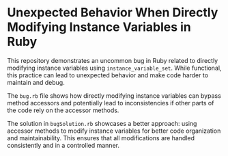 # Unexpected Behavior When Directly Modifying Instance Variables in Ruby

This repository demonstrates an uncommon bug in Ruby related to directly modifying instance variables using `instance_variable_set`. While functional, this practice can lead to unexpected behavior and make code harder to maintain and debug.

The `bug.rb` file shows how directly modifying instance variables can bypass method accessors and potentially lead to inconsistencies if other parts of the code rely on the accessor methods.

The solution in `bugSolution.rb` showcases a better approach: using accessor methods to modify instance variables for better code organization and maintainability.  This ensures that all modifications are handled consistently and in a controlled manner.